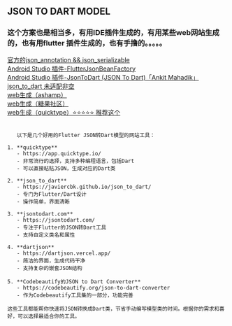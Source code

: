 ## JSON TO DART MODEL
### 这个方案也是相当多，有用IDE插件生成的，有用某些web网站生成的，也有用flutter 插件生成的，也有手撸的。。。。。
   [ 官方的json_annotation && json_serializable ](  https://github.com/google/json_serializable.dart )    <br/>
   [ Android Studio 插件-FlutterJsonBeanFactory]( https://plugins.jetbrains.com/plugin/11415-flutterjsonbeanfactory-only-null-safety- ) <br/>
   [ Android Studio 插件-JsonToDart ​(JSON To Dart)「Ankit Mahadik」​ ]( https://plugins.jetbrains.com/plugin/12562-jsontodart-json-to-dart- )   <br/>
   [ json_to_dart 未适配非空 ]( https://javiercbk.github.io/json_to_dart/ )   <br/>
   [ web生成（ashamp） ]( https://ashamp.github.io/jsonToDartModel/ )    <br/>
   [ web生成（糖果社区） ]( https://fluttercandies.github.io/JsonToDart/#/ )    <br/>
   [ web生成（quicktype）⭐️⭐️⭐️⭐️⭐️  推荐这个 ]( https://app.quicktype.io/ )    <br/>
```
 
   以下是几个好用的Flutter JSON转Dart模型的网站工具：

1. **quicktype**
   - https://app.quicktype.io/
   - 非常流行的选择，支持多种编程语言，包括Dart
   - 可以直接粘贴JSON，生成对应的Dart类

2. **json_to_dart**
   - https://javiercbk.github.io/json_to_dart/
   - 专门为Flutter/Dart设计
   - 操作简单，界面清晰

3. **jsontodart.com**
   - https://jsontodart.com/
   - 专注于Flutter的JSON转Dart工具
   - 支持自定义类名和属性

4. **dartjson**
   - https://dartjson.vercel.app/
   - 简洁的界面，生成代码干净
   - 支持复杂的嵌套JSON结构

5. **Codebeautify的JSON to Dart Converter**
   - https://codebeautify.org/json-to-dart-converter
   - 作为Codebeautify工具集的一部分，功能完善

这些工具都能帮你快速将JSON转换成Dart类，节省手动编写模型类的时间。根据你的需求和喜好，可以选择最适合你的工具。
 
```

